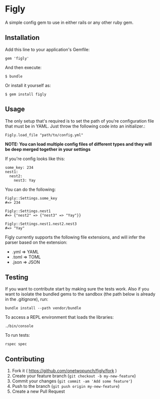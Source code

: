 # Figly

A simple config gem to use in either rails or any other ruby gem.

## Installation

Add this line to your application's Gemfile:

    gem 'figly'

And then execute:

    $ bundle

Or install it yourself as:

    $ gem install figly

## Usage

The only setup that's required is to set the path of you're configuration file that must be in YAML. Just throw the following code into an initializer.:

    Figly.load_file "path/to/config.yml"

**NOTE: You can load multiple config files of different types and they will be deep merged together in your settings**

If you're config looks like this:

    some_key: 234
	nest1:
	  nest2:
	    nest3: Yay

You can do the following:

    Figly::Settings.some_key
    #=> 234

    Figly::Settings.nest1
    #=> {"nest2" => {"nest3" => "Yay"}}

    Figly::Settings.nest1.nest2.nest3
    #=> "Yay"

Figly currently supports the following file extensions, and will infer the parser based on the extension:

- .yml => YAML
- .toml => TOML
- .json => JSON

## Testing    

If you want to contribute start by making sure the tests work. Also if you want to isolate the bundled gems to the sandbox (the path below is already in the .gitignore), run:

    bundle install --path vendor/bundle

To access a REPL environment that loads the libraries:

    ./bin/console

To run tests:

    rspec spec

## Contributing

1. Fork it ( https://github.com/onetwopunch/figly/fork )
2. Create your feature branch (`git checkout -b my-new-feature`)
3. Commit your changes (`git commit -am 'Add some feature'`)
4. Push to the branch (`git push origin my-new-feature`)
5. Create a new Pull Request
